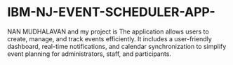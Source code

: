 # IBM-NJ-EVENT-SCHEDULER-APP-
NAN MUDHALAVAN  and my project is The application allows users to create, manage, and track events efficiently. It includes a user-friendly dashboard, real-time notifications, and calendar synchronization to simplify event planning for administrators, staff, and participants.
